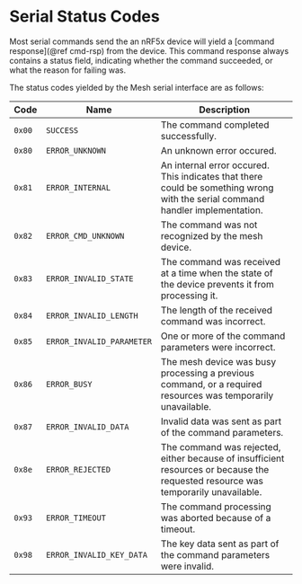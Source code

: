 # Serial Status Codes

Most serial commands send the an nRF5x device will yield a [command response](@ref cmd-rsp)
from the device.  This command response always contains a status field,
indicating whether the command succeeded, or what the reason for failing was.

The status codes yielded by the Mesh serial interface are as follows:

| Code   | Name                      | Description
|--------|---------------------------|-------------
| `0x00` | `SUCCESS`                 | The command completed successfully.
| `0x80` | `ERROR_UNKNOWN`           | An unknown error occured.
| `0x81` | `ERROR_INTERNAL`          | An internal error occured. This indicates that there could be something wrong with the serial command handler implementation.
| `0x82` | `ERROR_CMD_UNKNOWN`       | The command was not recognized by the mesh device.
| `0x83` | `ERROR_INVALID_STATE`     | The command was received at a time when the state of the device prevents it from processing it.
| `0x84` | `ERROR_INVALID_LENGTH`    | The length of the received command was incorrect.
| `0x85` | `ERROR_INVALID_PARAMETER` | One or more of the command parameters were incorrect.
| `0x86` | `ERROR_BUSY`              | The mesh device was busy processing a previous command, or a required resources was temporarily unavailable.
| `0x87` | `ERROR_INVALID_DATA`      | Invalid data was sent as part of the command parameters.
| `0x8e` | `ERROR_REJECTED`          | The command was rejected, either because of insufficient resources or because the requested resource was temporarily unavailable.
| `0x93` | `ERROR_TIMEOUT`           | The command processing was aborted because of a timeout.
| `0x98` | `ERROR_INVALID_KEY_DATA`  | The key data sent as part of the command parameters were invalid.

